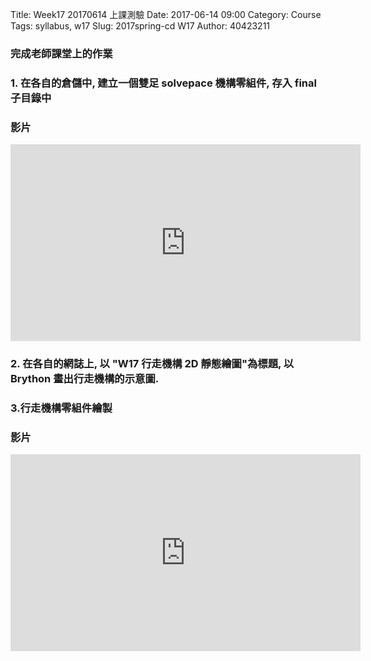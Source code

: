 Title: Week17   20170614 上課測驗
Date: 2017-06-14 09:00
Category: Course
Tags: syllabus, w17 
Slug: 2017spring-cd W17
Author: 40423211
<h3>完成老師課堂上的作業</h3>

<!-- PELICAN_END_SUMMARY -->

<h3>1. 在各自的倉儲中, 建立一個雙足 solvepace 機構零組件, 存入 final 子目錄中</h3>
<h3>影片</h3>
<iframe width="560" height="315" src="https://www.youtube.com/embed/_omNjFfwds4" frameborder="0" allowfullscreen></iframe>

<h3>2. 在各自的網誌上, 以 "W17 行走機構 2D 靜態繪圖"為標題, 以 Brython 畫出行走機構的示意圖.</h3>

<!-- 導入 Brython 標準程式庫 -->
 
<script src="../data/Brython-3.3.1/brython.js"></script>
<script src="../data/Brython-3.3.1/brython_stdlib.js"></script>
 
<!-- 啟動 Brython -->
<script>
window.onload=function(){
// 設定 data/py 為共用程式路徑
brython({debug:1, pythonpath:['./../data/py']});
}
</script>


<!-- 以下實際利用  Brython 畫兩條直線 -->

<canvas id="fourbar" width="800" height="600"></canvas>

<div id="container1"></div>

<script type="text/python3">
from browser import document as doc
from browser import html
import math
# 準備繪圖畫布
canvas = doc["fourbar"]
container1 = doc['container1']
ctx = canvas.getContext("2d")

#繪製第一隻腳
ctx.beginPath()
ctx.moveTo(409.49,177.9)
ctx.lineTo(452.92,202.68)
ctx.lineTo(304.26,463.26)
ctx.lineTo(260.83,438.48)
ctx.fillStyle="black"
ctx.fill()

#繪製第二隻腳
ctx.beginPath()
ctx.moveTo(368.85,169.62)
ctx.lineTo(502.67,438.12)
ctx.lineTo(457.92,460.42)
ctx.lineTo(324.1,191.92)
ctx.fillStyle="black"
ctx.fill()

</script>

<h3>3.行走機構零組件繪製</h3>
<h3>影片</h3>
<iframe width="560" height="315" src="https://www.youtube.com/embed/aC4stBs7fQU" frameborder="0" allowfullscreen></iframe>

 
